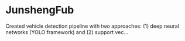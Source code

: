# JunshengFub
Created vehicle detection pipeline with two approaches: (1) deep neural networks (YOLO framework) and (2) support vec…

